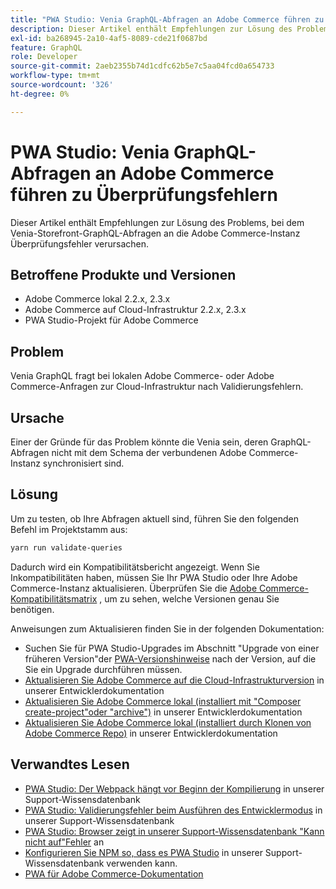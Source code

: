 ```yaml
---
title: "PWA Studio: Venia GraphQL-Abfragen an Adobe Commerce führen zu Überprüfungsfehlern."
description: Dieser Artikel enthält Empfehlungen zur Lösung des Problems, bei dem Venia-Storefront-GraphQL-Abfragen an die Adobe Commerce-Instanz Überprüfungsfehler verursachen.
exl-id: ba268945-2a10-4af5-8089-cde21f0687bd
feature: GraphQL
role: Developer
source-git-commit: 2aeb2355b74d1cdfc62b5e7c5aa04fcd0a654733
workflow-type: tm+mt
source-wordcount: '326'
ht-degree: 0%

---
```


# PWA Studio: Venia GraphQL-Abfragen an Adobe Commerce führen zu Überprüfungsfehlern

Dieser Artikel enthält Empfehlungen zur Lösung des Problems, bei dem Venia-Storefront-GraphQL-Abfragen an die Adobe Commerce-Instanz Überprüfungsfehler verursachen.

## Betroffene Produkte und Versionen

* Adobe Commerce lokal 2.2.x, 2.3.x
* Adobe Commerce auf Cloud-Infrastruktur 2.2.x, 2.3.x
* PWA Studio-Projekt für Adobe Commerce

## Problem

Venia GraphQL fragt bei lokalen Adobe Commerce- oder Adobe Commerce-Anfragen zur Cloud-Infrastruktur nach Validierungsfehlern.

## Ursache

Einer der Gründe für das Problem könnte die Venia sein, deren GraphQL-Abfragen nicht mit dem Schema der verbundenen Adobe Commerce-Instanz synchronisiert sind.

## Lösung

Um zu testen, ob Ihre Abfragen aktuell sind, führen Sie den folgenden Befehl im Projektstamm aus:

```bash
yarn run validate-queries
```

Dadurch wird ein Kompatibilitätsbericht angezeigt. Wenn Sie Inkompatibilitäten haben, müssen Sie Ihr PWA Studio oder Ihre Adobe Commerce-Instanz aktualisieren. Überprüfen Sie die [Adobe Commerce-Kompatibilitätsmatrix](https://developer.adobe.com/commerce/pwa-studio/integrations/adobe-commerce/version-compatibility/) , um zu sehen, welche Versionen genau Sie benötigen.

Anweisungen zum Aktualisieren finden Sie in der folgenden Dokumentation:

* Suchen Sie für PWA Studio-Upgrades im Abschnitt &quot;Upgrade von einer früheren Version&quot;der [PWA-Versionshinweise](https://github.com/magento/pwa-studio/releases/) nach der Version, auf die Sie ein Upgrade durchführen müssen.
* [Aktualisieren Sie Adobe Commerce auf die Cloud-Infrastrukturversion](https://experienceleague.adobe.com/en/docs/commerce-cloud-service/user-guide/develop/upgrade/commerce-version) in unserer Entwicklerdokumentation
* [Aktualisieren Sie Adobe Commerce lokal (installiert mit &quot;Composer create-project&quot;oder &quot;archive&quot;)](https://experienceleague.adobe.com/en/docs/commerce-operations/upgrade-guide/implementation/perform-upgrade) in unserer Entwicklerdokumentation
* [Aktualisieren Sie Adobe Commerce lokal (installiert durch Klonen von Adobe Commerce Repo)](https://experienceleague.adobe.com/en/docs/commerce-operations/upgrade-guide/developer/git-installs) in unserer Entwicklerdokumentation

## Verwandtes Lesen

* [PWA Studio: Der Webpack hängt vor Beginn der Kompilierung](/help/troubleshooting/miscellaneous/pwa-studio-webpack-hangs-before-beginning-compilation.md) in unserer Support-Wissensdatenbank
* [PWA Studio: Validierungsfehler beim Ausführen des Entwicklermodus](/help/troubleshooting/miscellaneous/pwa-studio-validation-errors-when-running-developer-mode.md) in unserer Support-Wissensdatenbank
* [PWA Studio: Browser zeigt in unserer Support-Wissensdatenbank &quot;Kann nicht auf&quot;Fehler](/help/troubleshooting/miscellaneous/pwa-studio-browser-displays-cannot-proxy-to-error.md) an
* [Konfigurieren Sie NPM so, dass es PWA Studio](/help/how-to/general/configure-npm-to-be-able-to-use-pwa-studio.md) in unserer Support-Wissensdatenbank verwenden kann.
* [PWA für Adobe Commerce-Dokumentation](https://magento.github.io/pwa-studio/)
